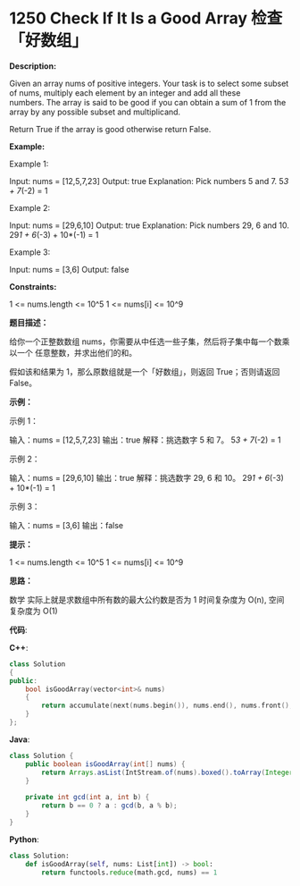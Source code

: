 # 1250 Check If It Is a Good Array 检查「好数组」

__Description:__

Given an array nums of positive integers. Your task is to select some subset of nums, multiply each element by an integer and add all these numbers. The array is said to be good if you can obtain a sum of 1 from the array by any possible subset and multiplicand.

Return True if the array is good otherwise return False.

__Example:__

Example 1:

Input: nums = [12,5,7,23]
Output: true
Explanation: Pick numbers 5 and 7.
5*3 + 7*(-2) = 1

Example 2:

Input: nums = [29,6,10]
Output: true
Explanation: Pick numbers 29, 6 and 10.
29*1 + 6*(-3) + 10*(-1) = 1

Example 3:

Input: nums = [3,6]
Output: false

__Constraints:__

1 <= nums.length <= 10^5
1 <= nums[i] <= 10^9

__题目描述：__

给你一个正整数数组 nums，你需要从中任选一些子集，然后将子集中每一个数乘以一个 任意整数，并求出他们的和。

假如该和结果为 1，那么原数组就是一个「好数组」，则返回 True；否则请返回 False。

__示例：__

示例 1：

输入：nums = [12,5,7,23]
输出：true
解释：挑选数字 5 和 7。
5*3 + 7*(-2) = 1

示例 2：

输入：nums = [29,6,10]
输出：true
解释：挑选数字 29, 6 和 10。
29*1 + 6*(-3) + 10*(-1) = 1

示例 3：

输入：nums = [3,6]
输出：false

__提示：__

1 <= nums.length <= 10^5
1 <= nums[i] <= 10^9

__思路：__

数学
实际上就是求数组中所有数的最大公约数是否为 1
时间复杂度为 O(n), 空间复杂度为 O(1)

__代码__:

__C++__:

```C++
class Solution 
{
public:
    bool isGoodArray(vector<int>& nums) 
    {
        return accumulate(next(nums.begin()), nums.end(), nums.front(), [](const auto& a, const auto & b){return __gcd(a, b);}) == 1;
    }
};
```

__Java__:

```Java
class Solution {
    public boolean isGoodArray(int[] nums) {
        return Arrays.asList(IntStream.of(nums).boxed().toArray(Integer[]::new)).stream().reduce((a, b) -> gcd(a, b)).get() == 1;
    }
    
    private int gcd(int a, int b) {
        return b == 0 ? a : gcd(b, a % b);
    }
}
```

__Python__:

```Python
class Solution:
    def isGoodArray(self, nums: List[int]) -> bool:
        return functools.reduce(math.gcd, nums) == 1
```
